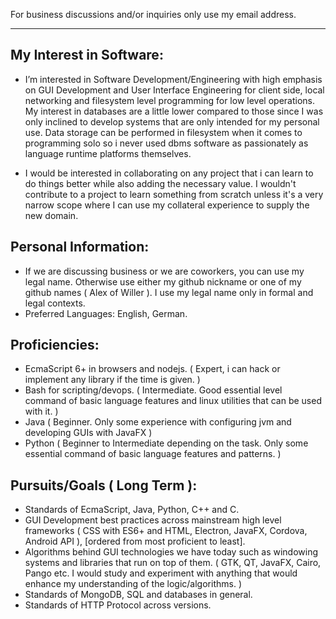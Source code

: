 For business discussions and/or inquiries only use my email address.
__________________


## My Interest in Software:
  
  * I’m interested in Software Development/Engineering with high emphasis on GUI Development and User Interface Engineering for client side, local networking and filesystem level programming for low level operations. 
  My interest in databases are a little lower compared to those since I was only inclined to develop systems that are only intended for my personal use. Data storage can be performed in filesystem when it comes to programming solo so i never used dbms software as passionately as language runtime platforms themselves. 
  
  * I would be interested in collaborating on any project that i can learn to do things better while also adding the necessary value. I wouldn't contribute to a project to learn something from scratch unless it's a very narrow scope where I can use my collateral experience to supply the new domain.
  

  
## Personal Information: 
 * If we are discussing business or we are coworkers, 
  you can use my legal name. Otherwise use either my 
  github nickname or one of my github names ( Alex of Willer ). 
  I use my legal name only in formal and legal contexts.
 * Preferred Languages: English, German.

  
## Proficiencies: 
* EcmaScript 6+ in browsers and nodejs. ( Expert, i can hack or implement any library if the time is given. )
* Bash for scripting/devops. ( Intermediate. Good essential level command of basic language features and linux utilities that can be used with it. )
* Java ( Beginner. Only some experience with configuring jvm and developing GUIs with JavaFX )
* Python ( Beginner to Intermediate depending on the task. Only some essential command of basic language features and patterns. )


## Pursuits/Goals ( Long Term ): 
* Standards of EcmaScript, Java, Python, C++ and C.
* GUI Development best practices across mainstream high level frameworks ( CSS with ES6+ and HTML, Electron, JavaFX, Cordova, Android API ), [ordered from most proficient to least].
* Algorithms behind GUI technologies we have today such as windowing systems and libraries that run on top of them. ( GTK, QT, JavaFX, Cairo, Pango etc. I would study and experiment with anything that would enhance my understanding of the logic/algorithms. )
* Standards of MongoDB, SQL and databases in general.
* Standards of HTTP Protocol across versions.




<!---
RareByteStream/RareByteStream is a ✨ special ✨ repository because its `README.md` (this file) appears on your GitHub profile.
You can click the Preview link to take a look at your changes.
--->
